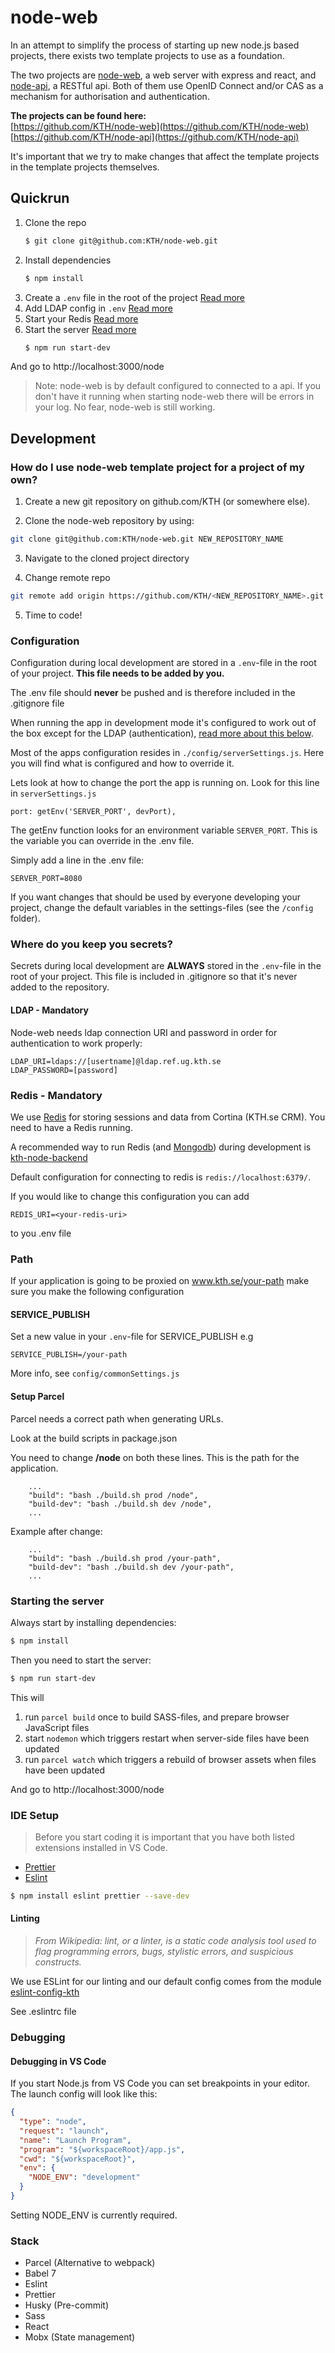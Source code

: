 # node-web

In an attempt to simplify the process of starting up new node.js based projects, there exists two template projects to use as a foundation.

The two projects are [node-web](https://github.com/KTH/node-web), a web server with express and react, and [node-api](https://github.com/KTH/node-api), a RESTful api. Both of them use OpenID Connect and/or CAS as a mechanism for authorisation and authentication.

**The projects can be found here:**  
[https://github.com/KTH/node-web](https://github.com/KTH/node-web)  
[https://github.com/KTH/node-api](https://github.com/KTH/node-api)

It's important that we try to make changes that affect the template projects in the template projects themselves.

## Quickrun

1.  Clone the repo
    ```bash
    $ git clone git@github.com:KTH/node-web.git
    ```
2.  Install dependencies
    ```bash
    $ npm install
    ```
3.  Create a `.env` file in the root of the project [Read more](#Configuration)
4.  Add LDAP config in `.env` [Read more](#Where-do-you-keep-you-secrets)
5.  Start your Redis [Read more](#Redis---Mandatory)
6.  Start the server [Read more](#Starting-the-server)
    ```bash
    $ npm run start-dev
    ```

And go to http://localhost:3000/node

> Note: node-web is by default configured to connected to a api. If you don't have it running when starting node-web there will be errors in your log. No fear, node-web is still working.

## Development

### How do I use node-web template project for a project of my own?

1. Create a new git repository on github.com/KTH (or somewhere else).

2. Clone the node-web repository by using:

```bash
git clone git@github.com:KTH/node-web.git NEW_REPOSITORY_NAME
```

3. Navigate to the cloned project directory

4. Change remote repo

```bash
git remote add origin https://github.com/KTH/<NEW_REPOSITORY_NAME>.git
```

5. Time to code!

### Configuration

Configuration during local development are stored in a `.env`-file in the root of your project. **This file needs to be added by you.**

The .env file should **never** be pushed and is therefore included in the .gitignore file

When running the app in development mode it's configured to work out of the box except for the LDAP (authentication), [read more about this below](#Where-do-you-keep-you-secrets).

Most of the apps configuration resides in `./config/serverSettings.js`. Here you will find what is configured and how to override it.

Lets look at how to change the port the app is running on. Look for this line in `serverSettings.js`

```
port: getEnv('SERVER_PORT', devPort),
```

The getEnv function looks for an environment variable `SERVER_PORT`. This is the variable you can override in the .env file.

Simply add a line in the .env file:

```
SERVER_PORT=8080
```

If you want changes that should be used by everyone developing your project, change the default variables in the settings-files (see the `/config` folder).

### Where do you keep you secrets?

Secrets during local development are **ALWAYS** stored in the `.env`-file in the root of your project. This file is included in .gitignore so that it's never added to the repository.

#### LDAP - Mandatory

Node-web needs ldap connection URI and password in order for authentication to work properly:

```
LDAP_URI=ldaps://[usertname]@ldap.ref.ug.kth.se
LDAP_PASSWORD=[password]
```

### Redis - Mandatory

We use [Redis](https://redis.io/) for storing sessions and data from Cortina (KTH.se CRM). You need to have a Redis running.

A recommended way to run Redis (and [Mongodb](https://www.mongodb.com/)) during development is [kth-node-backend](https://gita.sys.kth.se/Infosys/kth-node-backend)

Default configuration for connecting to redis is `redis://localhost:6379/`.

If you would like to change this configuration you can add

`REDIS_URI=<your-redis-uri>`

to you .env file

### Path

If your application is going to be proxied on www.kth.se/your-path make sure you make the following configuration

#### SERVICE_PUBLISH

Set a new value in your `.env`-file for SERVICE_PUBLISH e.g

```
SERVICE_PUBLISH=/your-path
```

More info, see `config/commonSettings.js`

#### Setup Parcel

Parcel needs a correct path when generating URLs.

Look at the build scripts in package.json

You need to change **/node** on both these lines. This is the path for the application.

```
    ...
    "build": "bash ./build.sh prod /node",
    "build-dev": "bash ./build.sh dev /node",
    ...
```

Example after change:

```
    ...
    "build": "bash ./build.sh prod /your-path",
    "build-dev": "bash ./build.sh dev /your-path",
    ...
```

### Starting the server

Always start by installing dependencies:

```bash
$ npm install
```

Then you need to start the server:

```bash
$ npm run start-dev
```

This will

1. run `parcel build` once to build SASS-files, and prepare browser JavaScript files
2. start `nodemon` which triggers restart when server-side files have been updated
3. run `parcel watch` which triggers a rebuild of browser assets when files have been updated

And go to http://localhost:3000/node

### IDE Setup

> Before you start coding it is important that you have both listed extensions installed in VS Code.

- [Prettier](https://www.npmjs.com/package/prettier)
- [Eslint](https://www.npmjs.com/package/eslint)

```bash
$ npm install eslint prettier --save-dev
```

#### Linting

> _From Wikipedia: lint, or a linter, is a static code analysis tool used to flag programming errors, bugs, stylistic errors, and suspicious constructs._

We use ESLint for our linting and our default config comes from the module [eslint-config-kth](https://github.com/KTH/eslint-config-kth)

See .eslintrc file

### Debugging

#### Debugging in VS Code

If you start Node.js from VS Code you can set breakpoints in your editor. The launch config will look like this:

```json
{
  "type": "node",
  "request": "launch",
  "name": "Launch Program",
  "program": "${workspaceRoot}/app.js",
  "cwd": "${workspaceRoot}",
  "env": {
    "NODE_ENV": "development"
  }
}
```

Setting NODE_ENV is currently required.

### Stack

- Parcel (Alternative to webpack)
- Babel 7
- Eslint
- Prettier
- Husky (Pre-commit)
- Sass
- React
- Mobx (State management)
